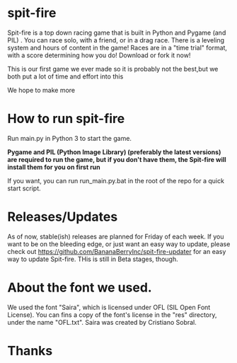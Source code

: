 # spit-fire

Spit-fire is a top down racing game that is built in Python and Pygame (and PIL) . You can race solo, with a friend, or in a drag race. There is a leveling system and hours of content in the game! Races are in a "time trial" format, with a score determining how you do! Download or fork it now!


This is our first game we ever made so it is probably not the best,but we both put a lot of time and effort into this


We hope to make more

# How to run spit-fire

Run main.py in Python 3 to start the game.


**Pygame and PIL (Python Image Library) (preferably the latest versions) are required to run the game, but if you don't have them, the Spit-fire will install them for you on first run**


If you want, you can run run_main.py.bat in the root of the repo for a quick start script.

# Releases/Updates

As of now, stable(ish) releases are planned for Friday of each week. If you want to be on the bleeding edge, or just want an easy way to update, please check out https://github.com/BananaBerryInc/spit-fire-updater for an easy way to update Spit-fire. THis is still in Beta stages, though.

# About the font we used.

We used the font "Saira", which is licensed under OFL (SIL Open Font License). You can fins a copy of the font's license in the "res" directory, under the name "OFL.txt". Saira was created by Cristiano Sobral. 

# Thanks
